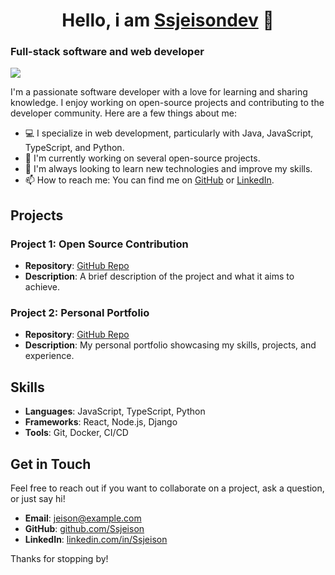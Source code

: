 <div align="center">
<h1 align="center">Hello, i am <a href="https://linkedin.com/in/ssjeison">Ssjeisondev</a> 👋</h1>
</div>

### Full-stack software and web developer 

<img src="https://i.imgur.com/Qj2ZyZE.jpeg">

I'm a passionate software developer with a love for learning and sharing knowledge. I enjoy working on open-source projects and contributing to the developer community. Here are a few things about me:

- 💻 I specialize in web development, particularly with Java, JavaScript, TypeScript, and Python.
- 🚀 I'm currently working on several open-source projects.
- 🌱 I'm always looking to learn new technologies and improve my skills.
- 📫 How to reach me: You can find me on [GitHub](https://github.com/Ssjeison) or [LinkedIn](https://linkedin.com/in/Ssjeison).

## Projects

### Project 1: Open Source Contribution
- **Repository**: [GitHub Repo](https://github.com/Ssjeison/project1)
- **Description**: A brief description of the project and what it aims to achieve.

### Project 2: Personal Portfolio
- **Repository**: [GitHub Repo](https://github.com/Ssjeison/portfolio)
- **Description**: My personal portfolio showcasing my skills, projects, and experience.

## Skills

- **Languages**: JavaScript, TypeScript, Python
- **Frameworks**: React, Node.js, Django
- **Tools**: Git, Docker, CI/CD

## Get in Touch

Feel free to reach out if you want to collaborate on a project, ask a question, or just say hi!

- **Email**: [jeison@example.com](mailto:jeison@example.com)
- **GitHub**: [github.com/Ssjeison](https://github.com/Ssjeison)
- **LinkedIn**: [linkedin.com/in/Ssjeison](https://linkedin.com/in/Ssjeison)

Thanks for stopping by!

